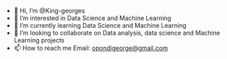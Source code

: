 - 👋 Hi, I’m @King-georges
- 👀 I’m interested in Data Science and Machine Learning
- 🌱 I’m currently learning Data Science and Machine Learning
- 💞️ I’m looking to collaborate on Data analysis, data science and Machine Learning projects
- 📫 How to reach me Email: opondigeorge@gmail.com

<!---
King-georges/King-georges is a ✨ special ✨ repository because its `README.md` (this file) appears on your GitHub profile.
You can click the Preview link to take a look at your changes.
--->
